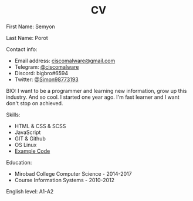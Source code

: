 <h1 align="center"><b>СV</b></h1>

First Name: Semyon

Last Name: Porot

Contact info:

- Email address: [ciscomalware@gmail.com](mailto://ciscomalware@gmail.com)
- Telegram: [@ciscomalware](https://t.men/ciscomalware)
- Discord: bigbro#6594
- Twitter: [@Simon98773193](https://twitter.com/Simon98773193)

BIO: I want to be a programmer and learning new information, grow up this industry. And so cool. I started one year ago. I'm fast learner and I want don't stop on achieved.

Skills:
- HTML & CSS & SCSS
- JavaScript
- GIT & Github
- OS Linux
- [Example Code](https://github.com/porot07/rsschool-cv)

Education:
- Mirobad College Computer Science - 2014-2017
- Course Information Systems - 2010-2012

English level: A1-A2

